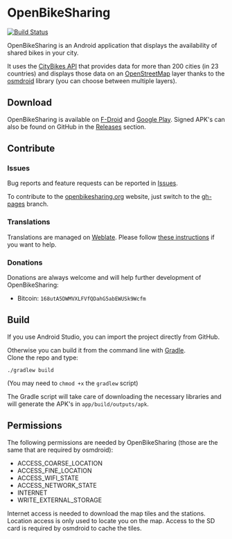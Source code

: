 # OpenBikeSharing

[![Build Status](https://travis-ci.org/bparmentier/OpenBikeSharing.svg?branch=master)](https://travis-ci.org/bparmentier/OpenBikeSharing)

OpenBikeSharing is an Android application that displays the availability of shared bikes in your
city.

It uses the [CityBikes API](http://api.citybik.es/v2/) that provides data for more than 200 cities
(in 23 countries) and displays those data on an [OpenStreetMap](https://www.openstreetmap.org) layer
thanks to the [osmdroid](https://github.com/osmdroid/osmdroid) library (you can choose between
multiple layers).

## Download

OpenBikeSharing is available on
[F-Droid](https://f-droid.org/repository/browse/?fdid=be.brunoparmentier.openbikesharing.app) and
[Google Play](https://play.google.com/store/apps/details?id=be.brunoparmentier.openbikesharing.app).
Signed APK's can also be found on GitHub in the
[Releases](https://github.com/bparmentier/OpenBikeSharing/releases) section.

## Contribute

### Issues

Bug reports and feature requests can be reported in [Issues](https://github.com/bparmentier/OpenBikeSharing/issues).

To contribute to the [openbikesharing.org](http://openbikesharing.org) website, just switch to the
[gh-pages](https://github.com/bparmentier/OpenBikeSharing/tree/gh-pages) branch.

### Translations

Translations are managed on [Weblate](https://hosted.weblate.org/). Please follow [these instructions](https://hosted.weblate.org/engage/openbikesharing/) if you want to help.

### Donations

Donations are always welcome and will help further development of OpenBikeSharing:

* Bitcoin: `168utA5DWMVXLFVfQDahG5abEWUSk9Wcfm`

## Build

If you use Android Studio, you can import the project directly from GitHub.

Otherwise you can build it from the command line with
[Gradle](https://developer.android.com/sdk/installing/studio-build.html).  
Clone the repo and type:

    ./gradlew build

(You may need to `chmod +x` the `gradlew` script)

The Gradle script will take care of downloading the necessary libraries and will generate the APK's
in `app/build/outputs/apk`.

## Permissions

The following permissions are needed by OpenBikeSharing (those are the same that are required by
osmdroid):

* ACCESS_COARSE_LOCATION
* ACCESS_FINE_LOCATION
* ACCESS_WIFI_STATE
* ACCESS_NETWORK_STATE
* INTERNET
* WRITE_EXTERNAL_STORAGE

Internet access is needed to download the map tiles and the stations. Location access is only used
to locate you on the map. Access to the SD card is required by osmdroid to cache the tiles.

